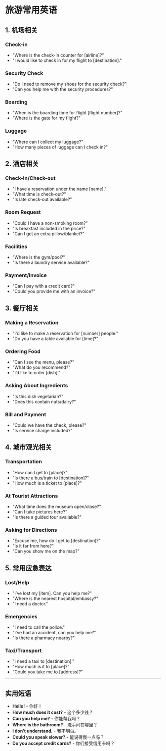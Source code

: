 # 旅游常用英语

## 1. 机场相关

### Check-in
- "Where is the check-in counter for [airline]?"
- "I would like to check in for my flight to [destination]."

### Security Check
- "Do I need to remove my shoes for the security check?"
- "Can you help me with the security procedures?"

### Boarding
- "When is the boarding time for flight [flight number]?"
- "Where is the gate for my flight?"

### Luggage
- "Where can I collect my luggage?"
- "How many pieces of luggage can I check in?"

## 2. 酒店相关

### Check-in/Check-out
- "I have a reservation under the name [name]."
- "What time is check-out?"
- "Is late check-out available?"

### Room Request
- "Could I have a non-smoking room?"
- "Is breakfast included in the price?"
- "Can I get an extra pillow/blanket?"

### Facilities
- "Where is the gym/pool?"
- "Is there a laundry service available?"

### Payment/Invoice
- "Can I pay with a credit card?"
- "Could you provide me with an invoice?"

## 3. 餐厅相关

### Making a Reservation
- "I'd like to make a reservation for [number] people."
- "Do you have a table available for [time]?"

### Ordering Food
- "Can I see the menu, please?"
- "What do you recommend?"
- "I’d like to order [dish]."

### Asking About Ingredients
- "Is this dish vegetarian?"
- "Does this contain nuts/dairy?"

### Bill and Payment
- "Could we have the check, please?"
- "Is service charge included?"

## 4. 城市观光相关

### Transportation
- "How can I get to [place]?"
- "Is there a bus/train to [destination]?"
- "How much is a ticket to [place]?"

### At Tourist Attractions
- "What time does the museum open/close?"
- "Can I take pictures here?"
- "Is there a guided tour available?"

### Asking for Directions
- "Excuse me, how do I get to [destination]?"
- "Is it far from here?"
- "Can you show me on the map?"

## 5. 常用应急表达

### Lost/Help
- "I’ve lost my [item]. Can you help me?"
- "Where is the nearest hospital/embassy?"
- "I need a doctor."

### Emergencies
- "I need to call the police."
- "I’ve had an accident, can you help me?"
- "Is there a pharmacy nearby?"

### Taxi/Transport
- "I need a taxi to [destination]."
- "How much is it to [place]?"
- "Could you take me to [address]?"

---

## 实用短语

- **Hello!** - 你好！
- **How much does it cost?** - 这个多少钱？
- **Can you help me?** - 你能帮我吗？
- **Where is the bathroom?** - 洗手间在哪里？
- **I don’t understand.** - 我不明白。
- **Could you speak slower?** - 能说得慢一点吗？
- **Do you accept credit cards?** - 你们接受信用卡吗？


